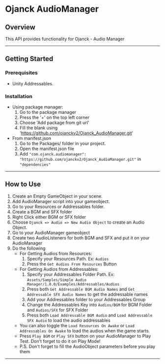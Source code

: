 # Ojanck AudioManager
## Overview
This API provides functionality for Ojanck - Audio Manager

---

## Getting Started

### Prerequisites
- Unity Addressables.

### Installation
- Using package manager:
   1. Go to the package manager
   2. Press the '+' on the top left corner
   3. Choose 'Add package from git url'
   4. Fill the blank using 'https://github.com/ojanckv2/Ojanck_AudioManager.git'
- From manifest.json
   1. Go to the Packages/ folder in your project.
   2. Open the manifest.json file
   3. Add ``"com.ojanck.audiomanager": "https://github.com/ojanckv2/Ojanck_AudioManager.git"`` in ``"dependencies"``

---

## How to Use
1. Create an Empty GameObject in your scene.
2. Add AudioManager script into your gameobject.
3. Go to your Resources or Addressables folder.
4. Create a BGM and SFX folder
5. Right Click either BGM or SFX folder
6. Choose ``Ojanck => Audio => New Audio Object`` to create an Audio Object.
7. Go to your AudioManager gameobject
8. Create two AudioListeners for both BGM and SFX and put it on your AudioManager
9. Do the following
    - For Getting Audios from Resources:
        1. Specify your Resources Path. Ex: ``Audios``
        2. Press the `Get Audios From Resources` Button
    - For Getting Audios from Addressables:
        1. Specify your Addressables Folder Path. Ex: ``Assets/Samples/Simple Audio Manager/1.0.0/Examples/Addressables/Audios``
        2. Press both ``Get Addressable BGM Audio Names`` and ``Get Addressable SFX Audio Names`` to get the addressable names
        3. Add your Addressables folder to your Addressables Group
        4. Change the Addressables Key into ``Audios/BGM`` for BGM Folder and ``Audios/SFX`` for SFX Folder
        5. Press both ``Load Addressable BGM Audio`` and ``Load Addressable SFX Audio`` to load the audio addressables
    - You can also toggle the ``Load Resources On Awake`` or ``Load Addressables On Awake`` to load the audios when the game starts.
    - Press ``Play BGM`` or ``Play SFX`` button on your AudioManager to Play Test. Don't forget to do it on Play Mode!
    - P.S. Don't forget to fill the AudioObject parameters before you play them 

---